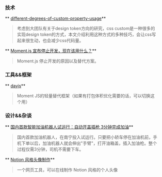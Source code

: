 ### 技术
** [different-degrees-of-custom-property-usage](https://css-tricks.com/different-degrees-of-custom-property-usage/)**
> 考虑到大团队有关于design token方向的研究，css custom是一种很多的实现design token的方式，本文介绍利用这种方式的多种技巧，会让css写起来很生动，也会减少css代码量。


** [Moment.js 宣布停止开发，现在该用什么？](https://zhuanlan.zhihu.com/p/250152267)**
> Moment.js 停止开发的原因以及替代方案。

### 工具&&框架
** [dayjs](https://github.com/iamkun/dayjs)**
> Moment JS的轻量替代框架（如果有打包体积优化需要的话，可以切换这个用）


### 设计&&杂谈

** [国内首款智能加油机器人试运行：自动开盖插枪 3分钟完成加油](https://news.mydrivers.com/1/782/782460.html)**
> 国内首款加油机器人，在南宁投入试运行。只要把小轿车停在加油机前，手机下单以后，加油机器人就会伸出"手臂"，打开油箱盖，插入加油枪。整个过程仅需3分钟，司机不需要下车。


** [Notion 风格头像制作](https://notion-avatar.vercel.app/zh)**
> 一个网页工具，可以在线制作 Notion 风格的个人头像
